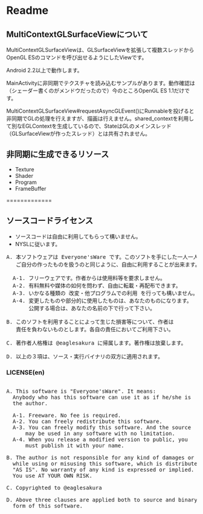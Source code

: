 # Readme

## MultiContextGLSurfaceViewについて

MultiContextGLSurfaceViewは、GLSurfaceViewを拡張して複数スレッドからOpenGL ESのコマンドを呼び出せるようにしたViewです。

Android 2.2以上で動作します。

MainActivityに非同期でテクスチャを読み込むサンプルがあります。動作確認は（シェーダー書くのがメンドウだったので）今のところOpenGL ES 1.1だけです。


MultiContextGLSurfaceView#requestAsyncGLEvent()にRunnableを投げると非同期でGLの処理を行えますが、描画は行えません。shared_contextを利用して別なEGLContextを生成しているので、StateはGLのメインスレッド（GLSurfaceViewが作ったスレッド）とは共有されません。

## 非同期に生成できるリソース

* Texture
* Shader
* Program
* FrameBuffer

=============


## ソースコードライセンス

* ソースコードは自由に利用してもらって構いません。
* NYSLに従います。

<pre>
A. 本ソフトウェアは Everyone'sWare です。このソフトを手にした一人一人が、
   ご自分の作ったものを扱うのと同じように、自由に利用することが出来ます。

  A-1. フリーウェアです。作者からは使用料等を要求しません。
  A-2. 有料無料や媒体の如何を問わず、自由に転載・再配布できます。
  A-3. いかなる種類の 改変・他プログラムでの利用 を行っても構いません。
  A-4. 変更したものや部分的に使用したものは、あなたのものになります。
       公開する場合は、あなたの名前の下で行って下さい。

B. このソフトを利用することによって生じた損害等について、作者は
   責任を負わないものとします。各自の責任においてご利用下さい。

C. 著作者人格権は @eaglesakura に帰属します。著作権は放棄します。

D. 以上の３項は、ソース・実行バイナリの双方に適用されます。
</pre>

### LICENSE(en)

<pre>

A. This software is "Everyone'sWare". It means:
  Anybody who has this software can use it as if he/she is
  the author.

  A-1. Freeware. No fee is required.
  A-2. You can freely redistribute this software.
  A-3. You can freely modify this software. And the source
      may be used in any software with no limitation.
  A-4. When you release a modified version to public, you
      must publish it with your name.

B. The author is not responsible for any kind of damages or loss
  while using or misusing this software, which is distributed
  "AS IS". No warranty of any kind is expressed or implied.
  You use AT YOUR OWN RISK.

C. Copyrighted to @eaglesakura

D. Above three clauses are applied both to source and binary
  form of this software.

</pre>